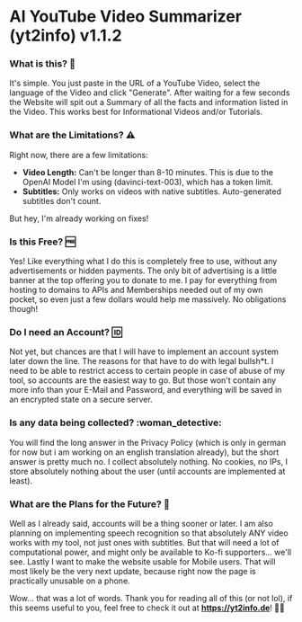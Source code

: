 # AI YouTube Video Summarizer (yt2info) v1.1.2

### What is this? :thinking:
It's simple. You just paste in the URL of a YouTube Video, select the language of the Video and click "Generate". After waiting for a few seconds the Website will spit out a Summary of all the facts and information listed in the Video. This works best for Informational Videos and/or Tutorials.
### What are the Limitations? :warning:
Right now, there are a few limitations:
- **Video Length:** Can't be longer than 8-10 minutes. This is due to the OpenAI Model I'm using (davinci-text-003), which has a token limit.
- **Subtitles:** Only works on videos with native subtitles. Auto-generated subtitles don't count.

But hey, I'm already working on fixes!

### Is this Free? :free:
Yes! Like everything what I do this is completely free to use, without any advertisements or hidden payments. The only bit of advertising is a little banner at the top offering you to donate to me. I pay for everything from hosting to domains to APIs and Memberships needed out of my own pocket, so even just a few dollars would help me massively. No obligations though!

### Do I need an Account? :id:
Not yet, but chances are that I will have to implement an account system later down the line. The reasons for that have to do with legal bullsh*t. I need to be able to restrict access to certain people in case of abuse of my tool, so accounts are the easiest way to go. But those won't contain any more info than your E-Mail and Password, and everything will be saved in an encrypted state on a secure server.

### Is any data being collected? :woman_detective:
You will find the long answer in the Privacy Policy (which is only in german for now but i am working on an english translation already), but the short answer is pretty much no. I collect absolutely nothing. No cookies, no IPs, I store absolutely nothing about the user (until accounts are implemented at least). 

### What are the Plans for the Future? :rocket:
Well as I already said, accounts will be a thing sooner or later. I am also planning on implementing speech recognition so that absolutely ANY video works with my tool, not just ones with subtitles. But that will need a lot of computational power, and might only be available to Ko-fi supporters... we'll see. Lastly I want to make the website usable for Mobile users. That will most likely be the very next update, because right now the page is practically unusable on a phone.

Wow... that was a lot of words. Thank you for reading all of this (or not lol), if this seems useful to you, feel free to check it out at **https://yt2info.de**! :purple_heart::sparkles:
